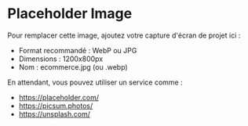 # Placeholder Image

Pour remplacer cette image, ajoutez votre capture d'écran de projet ici :
- Format recommandé : WebP ou JPG
- Dimensions : 1200x800px
- Nom : ecommerce.jpg (ou .webp)

En attendant, vous pouvez utiliser un service comme :
- https://placeholder.com/
- https://picsum.photos/
- https://unsplash.com/

